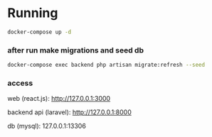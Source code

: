 # Running

```sh
docker-compose up -d
```

### after run make migrations and seed db

```sh
docker-compose exec backend php artisan migrate:refresh --seed
```

### access

web (react.js): http://127.0.0.1:3000

backend api (laravel): http://127.0.0.1:8000

db (mysql): 127.0.0.1:13306
